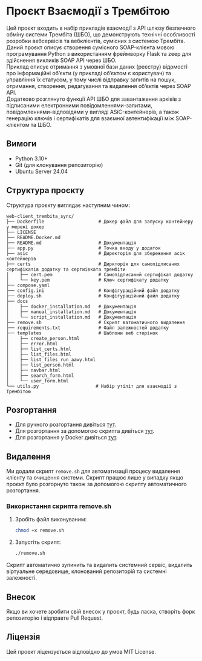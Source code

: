 # Проєкт Взаємодії з Трембітою

Цей проєкт входить в набір прикладів взаємодії з API шлюзу безпечного обміну системи Трембіта (ШБО), 
що демонструють технічні особливості розробки вебсервісів та вебклієнтів, сумісних з системою Трембіта. 
Даний проєкт описує створення сумісного SOAP-клієнта 
мовою програмування Python з використанням фреймворку Flask та zeep для здійснення викликів SOAP API через ШБО.\
Приклад описує отримання з умовної бази даних (реєстру) відомості про інформаційні об’єкти (у прикладі об’єктом є користувач) 
та управління їх статусом, у тому числі відправку запитів на пошук, отримання, створення, редагування та видалення об’єктів через SOAP API.\
Додатково розглянуто функції API ШБО для завантаження архівів з підписаними електронними повідомленнями-запитами, 
повідомленнями-відповідями у вигляді ASiC-контейнерів, а також генерацію ключів і сертифікатів для взаємної автентифікації між SOAP-клієнтом та ШБО.


## Вимоги
- Python 3.10+
- Git (для клонування репозиторію)
- Ubuntu Server 24.04
  
## Структура проєкту

Структура проєкту виглядає наступним чином:

```
web-client_trembita_sync/
├── Dockerfile                    # Докер файл для запуску контейнеру у мережі докер
├── LICENSE          
├── README.Docker.md
├── README.md                     # Документація 
├── app.py                        # Точка входу у додаток
├── asic                          # Директорія для збереження асік контейнерів
├── certs                         # Диркторія для самопідписаних сертифікатів додатку та сертиівката трембіти
│    ├── cert.pem                 # Самопідписаний сертифікат додатку
│    └── key.pem                  # Ключ сертифікату додатку
├── compose.yaml
├── config.ini                    # Конфігураційний файл додатку
├── deploy.sh                     # Конфігураційний файл додатку
├── docs                
│    ├── docker_installation.md   # Документація
│    ├── manual_installation.md   # Документація
│    └── script_installation.md   # Документація
├── remove.sh                     # Скрипт ватоматичного видалення
├── requirements.txt              # Файл залежностей додатку     
├── templates                     # Шаблони веб сторінок
│    ├── create_person.html
│    ├── error.html
│    ├── list_certs.html
│    ├── list_files.html
│    ├── list_files_run_aawy.html
│    ├── list_person.html
│    ├── navbar.html
│    ├── search_form.html
│    └── user_form.html
└── utils.py                     # Набір утіліт для взаємодії з Трембітою
```
## Розгортання

- Для ручного розгортання дивіться [тут](./docs/manual_installation.md).
- Для розгортання за допомогою скрипта дивіться [тут](./docs/script_installation.md).
- Для розгортання у Docker дивіться [тут](./docs/docker_installation.md).

## Видалення

Ми додали скрипт `remove.sh` для автоматизації процесу видалення клієнту та очищення системи.
Скрипт працює лише у випадку якщо проєкт було розгорнуто також за допомогою скрипту автоматичного розгортання.

### Використання скрипта remove.sh

1. Зробіть файл виконуваним:

   ```bash
   chmod +x remove.sh
   ```

2. Запустіть скрипт:

   ```bash
   ./remove.sh
   ```

Скрипт автоматично зупинить та видалить системний сервіс, видалить віртуальне середовище, клонований репозиторій та системні залежності. 


## Внесок

Якщо ви хочете зробити свій внесок у проєкт, будь ласка, створіть форк репозиторію і відправте Pull Request.

## Ліцензія

Цей проект ліцензується відповідно до умов MIT License.
